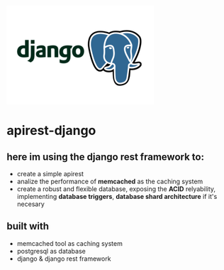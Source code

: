 ![](medium.png)
# apirest-django
## here im using the django rest framework to:
* create a simple apirest
* analize the performance of **memcached** as the caching system
* create a robust and flexible database, exposing the **ACID** relyability, implementing **database triggers**, **database shard architecture** if it's necesary

## built with
* memcached tool as caching system
* postgresql as database
* django & django rest framework
